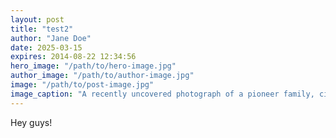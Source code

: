 ```yaml
---
layout: post
title: "test2"
author: "Jane Doe"
date: 2025-03-15
expires: 2014-08-22 12:34:56
hero_image: "/path/to/hero-image.jpg"
author_image: "/path/to/author-image.jpg"
image: "/path/to/post-image.jpg"
image_caption: "A recently uncovered photograph of a pioneer family, circa 1850s."
---
```


Hey guys!
